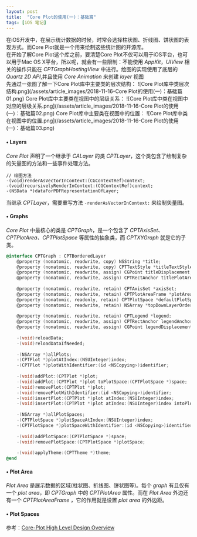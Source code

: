 ```yaml
---
layout: post
title:  "Core Plot的使用(一)：基础篇"
tags: [iOS 笔记]
---
```

在iOS开发中，在展示统计数据的时候，时常会选择柱状图、折线图、饼状图的表现方式。而Core Plot就是一个用来绘制这些统计图的开源库。  
在开始了解Core Plot这个库之前，要清楚Core Plot不仅可以用于iOS平台，也可以用于Mac OS X平台，所以呢，就会有一些限制：不能使用 *AppKit*，*UIView* 相关的操作只能在 *CPTGraphHostingView* 中进行。绘图的实现使用了底层的 *Quartz 2D API*,并且使用 *Core Animation* 来创建 *layer* 视图  
先通过一张图了解一下Core Plot库中主要类的层次结构：
![Core Plot库中类层次结构.png](/assets/article_images/2018-11-16-Core Plot的使用(一)：基础篇01.png)
Core Plot库中主要类在视图中的层级关系：
![Core Plot库中类在视图中对应的层级关系.png](/assets/article_images/2018-11-16-Core Plot的使用(一)：基础篇02.png)
Core Plot库中主要类在视图中的位置：
![Core Plot库中类在视图中的位置.png](/assets/article_images/2018-11-16-Core Plot的使用(一)：基础篇03.png)

#### • Layers
*Core Plot* 声明了一个继承于 *CALayer* 的类 *CPTLayer*，这个类包含了绘制复杂的矢量图的方法和一些事件处理方法。
```OC
// 绘图方法
-(void)renderAsVectorInContext:(CGContextRef)context;  
-(void)recursivelyRenderInContext:(CGContextRef)context;  
-(NSData *)dataForPDFRepresentationOfLayer;
```
当继承 *CPTLayer*，需要重写方法 <code>-renderAsVectorInContext:</code> 来绘制矢量图。

#### • Graphs
*Core Plot* 中最核心的类是 *CPTGraph*，是一个包含了 *CPTAxisSet、CPTPlotArea、CPTPlotSpace* 等属性的抽象类，而 *CPTXYGraph* 就是它的子类。
```Objective-C
@interface CPTGraph : CPTBorderedLayer
    @property (nonatomic, readwrite, copy) NSString *title;  
    @property (nonatomic, readwrite, copy) CPTTextStyle *titleTextStyle;  
    @property (nonatomic, readwrite, assign) CGPoint titleDisplacement;  
    @property (nonatomic, readwrite, assign) CPTRectAnchor titlePlotAreaFrameAnchor;  
      
    @property (nonatomic, readwrite, retain) CPTAxisSet *axisSet;  
    @property (nonatomic, readwrite, retain) CPTPlotAreaFrame *plotAreaFrame;  
    @property (nonatomic, readonly, retain) CPTPlotSpace *defaultPlotSpace;  
    @property (nonatomic, readwrite, retain) NSArray *topDownLayerOrder;  
      
    @property (nonatomic, readwrite, retain) CPTLegend *legend;  
    @property (nonatomic, readwrite, assign) CPTRectAnchor legendAnchor;  
    @property (nonatomic, readwrite, assign) CGPoint legendDisplacement;  
      
    -(void)reloadData;  
    -(void)reloadDataIfNeeded;  
      
    -(NSArray *)allPlots;  
    -(CPTPlot *)plotAtIndex:(NSUInteger)index;  
    -(CPTPlot *)plotWithIdentifier:(id <NSCopying>)identifier;  
      
    -(void)addPlot:(CPTPlot *)plot;   
    -(void)addPlot:(CPTPlot *)plot toPlotSpace:(CPTPlotSpace *)space;  
    -(void)removePlot:(CPTPlot *)plot;  
    -(void)removePlotWithIdentifier:(id <NSCopying>)identifier;  
    -(void)insertPlot:(CPTPlot *)plot atIndex:(NSUInteger)index;  
    -(void)insertPlot:(CPTPlot *)plot atIndex:(NSUInteger)index intoPlotSpace:(CPTPlotSpace *)space;  
      
    -(NSArray *)allPlotSpaces;  
    -(CPTPlotSpace *)plotSpaceAtIndex:(NSUInteger)index;  
    -(CPTPlotSpace *)plotSpaceWithIdentifier:(id <NSCopying>)identifier;  
      
    -(void)addPlotSpace:(CPTPlotSpace *)space;   
    -(void)removePlotSpace:(CPTPlotSpace *)plotSpace;  
      
    -(void)applyTheme:(CPTTheme *)theme;  
@end
```
#### • Plot Area
*Plot Area* 是展示数据的区域(柱状图、折线图、饼状图等)。每个 *graph* 有且仅有一个 *plot area*，即 *CPTGraph* 中的 *CPTPlotArea* 属性。而在 *Plot Area* 外边还有一个 *CPTPlotAreaFrame* ，它的作用就是设置 *plot area* 的外边距。
#### • Plot Spaces


参考：[Core-Plot High Level Design Overview](https://github.com/core-plot/core-plot/wiki/High-Level-Design-Overview)

